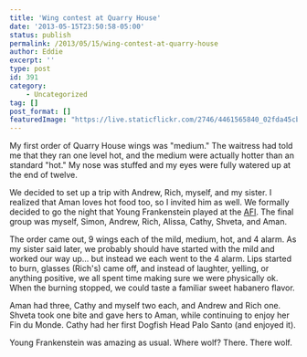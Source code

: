 ```yaml
---
title: 'Wing contest at Quarry House'
date: '2013-05-15T23:50:58-05:00'
status: publish
permalink: /2013/05/15/wing-contest-at-quarry-house
author: Eddie
excerpt: ''
type: post
id: 391
category:
    - Uncategorized
tag: []
post_format: []
featuredImage: "https://live.staticflickr.com/2746/4461565840_02fda45cb2_b_d.jpg"
---
```

My first order of Quarry House wings was "medium." The waitress had told me that they ran one level hot, and the medium were actually hotter than an standard "hot." My nose was stuffed and my eyes were fully watered up at the end of twelve.

We decided to set up a trip with Andrew, Rich, myself, and my sister. I realized that Aman loves hot food too, so I invited him as well. We formally decided to go the night that Young Frankenstein played at the [AFI](http://afi.com/silver/). The final group was myself, Simon, Andrew, Rich, Alissa, Cathy, Shveta, and Aman.

The order came out, 9 wings each of the mild, medium, hot, and 4 alarm. As my sister said later, we probably should have started with the mild and worked our way up... but instead we each went to the 4 alarm. Lips started to burn, glasses (Rich's) came off, and instead of laughter, yelling, or anything positive, we all spent time making sure we were physically ok. When the burning stopped, we could taste a familiar sweet habanero flavor.

Aman had three, Cathy and myself two each, and Andrew and Rich one. Shveta took one bite and gave hers to Aman, while continuing to enjoy her Fin du Monde. Cathy had her first Dogfish Head Palo Santo (and enjoyed it).

Young Frankenstein was amazing as usual. Where wolf? There. There wolf.